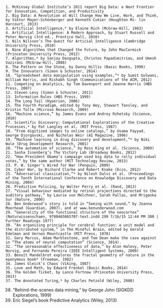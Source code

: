 	1. McKinsey Global Institute’s 2011 report Big Data: e Next Frontier for Innovation, Competition, and Productivity
	2. Big Data: A Revolution at Will Change How We Live, Work, and Think, by Viktor Mayer-Schönberger and Kenneth Cukier (Houghton Mi- lin Harcourt, 2013)
	3. Artificial Intelligence,* by Elaine Rich (McGraw-Hill, 1983)
	4. Artificial Intelligence: A Modern Approach, by Stuart Russell and Peter Norvig (3rd ed., Prentice Hall, 2010)
	5. Nils Nilsson’s The Quest for Articial Intelligence (Cambridge University Press, 2010)
	6. Nine Algorithms that Changed the Future, by John MacCormick (Princeton University Press, 2012)
	7. Algorithms,* by Sanjoy Dasgupta, Christos Papadimitriou, and Umesh Vazirani (McGraw-Hill, 2008)
	8. The Pattern on the Stone, by Danny Hillis (Basic Books, 1998)
	9. The Innovators (Simon & Schuster, 2014)
	10. “Spreadsheet data manipulation using examples,”* by Sumit Gulwani, William Harris, and Rishabh Singh (Communications of the ACM, 2012)
	11. Competing on Analytics, by Tom Davenport and Jeanne Harris (HBS Press, 2007)
	12. Steven Levy (Simon & Schuster, 2011)
	13. Information Rules (HBS Press, 1999)
	14. The Long Tail (Hyperion, 2006)
	15. The Fourth Paradigm, edited by Tony Hey, Stewart Tansley, and Kristin Tolle (Microso Research, 2009)
	16. “Machine science,” by James Evans and Andrey Rzhetsky (Science, 2010)
	17. Scientific Discovery: Computational Explorations of the Creative Processes,* by Pat Langley et al. (MIT Press, 1987)
	18. “From digitized images to online catalogs,” by Usama Fayyad, George Djorgovski, and Nicholas Weir (AI Magazine, 1996)
	19. “Machine learning in drug discovery and development,”* by Niki Wale (Drug Development Research, 2001)
	20. “The automation of science,” by Ross King et al. (Science, 2009)
	21. Sasha Issenberg’s The Victory Lab (Broadway Books, 2012)
	22. “How President Obama’s campaign used big data to rally individual votes,” by the same author (MIT Technology Review, 2013)
	23. P. W. Singer’s Wired for War (Penguin, 2009)
	24. Cyber War, by Richard Clarke and Robert Knake (Ecco, 2012)
	25. “Adversarial classication,”* by Nilesh Dalvi et al. (Proceedings of the Tenth International Conference on Knowledge Discovery and Data Mining, 2004)
	26. Predictive Policing, by Walter Perry et al. (Rand, 2013)
	27. “Visual behaviour mediated by retinal projections directed to the auditory pathway,” by Laurie von Melchner, Sarah Pallas, and Mriganka Sur (Nature, 2000)
	28. Ben Underwood’s story is told in “Seeing with sound,” by Joanna Moorhead (Guardian, 2007), and at www.benunderwood.com
	29. “Generality of the functional structure of the neocortex” (Naturwissenschaen, 9780465065707-text.indd 299 7/16/15 12:44 PM 300 | Further Readings 1977)
	30. “An organizing principle for cerebral function: e unit model and the distributed system,” in The Mindful Brain, edited by Gerald Edelman and Vernon Mountcastle (MIT Press, 1978)
	31. Gary Marcus, Adam Marblestone, and Tom Dean make the case against in “The atoms of neural computation” (Science, 2014).
	32. “The unreasonable effectiveness of data,” by Alon Halevy, Peter Norvig, and Fernando Pereira (IEEE Intelligent Systems, 2009)
	33. Benoît Mandelbrot explores the fractal geometry of nature in the eponymous book* (Freeman, 1982)
	34. James Gleick’s Chaos (Viking, 1987)
	35. Love and Math, by Edward Frenkel (Basic Books, 2014)
	36. The Golden Ticket, by Lance Fortnow (Princeton University Press, 2013)
	37. The Annotated Turing,* by Charles Petzold (Wiley, 2008)
  38. “Behind-the-scenes data mining,” by George John (SIGKDD Explorations, 1999)
  39. Eric Siegel’s book Predictive Analytics (Wiley, 2013)
